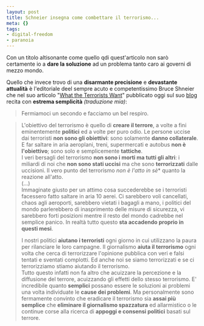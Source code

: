 ```yaml
--- 
layout: post
title: Schneier insegna come combettare il terrorismo...
meta: {}
tags: 
- digital-freedom
- paranoia
---
```

Con un titolo altisonante come quello qdi quest'articolo non sarò certamente io a **dare la soluzione** ad un problema tanto caro ai governi di mezzo mondo.  
  
Quello che invece trovo di una **disarmante precisione** e **devastante attualità** è l'editoriale deel sempre acuto e competentissimo Bruce Shneier che nel suo articolo "[What the Terrorists Want](http://www.schneier.com/blog/archives/2006/08/what_the_terror.html)" pubblicato oggi sul suo [blog](http://www.schneier.com/blog) recita con **estrema semplicità** *(traduzione mia)*:
> Fermiamoci un secondo e facciamo un bel respiro.  
  
> L'obiettivo del terrorismo è quello di **creare il terrore**, a volte a fini eminentemente **politici** ed a volte per puro odio. Le persone uccise dai terroristi **non sono gli obiettivi**: sono solamente **danno collaterale**. E far saltare in aria aeroplani, treni, supermercati e autobus **non è l'obiettivo**; sono solo e semplicemente **tattiche**.  
> I veri bersagli del terrorismo **non sono i morti ma tutti gli altri**: i miliardi di noi che **non sono stati uccisi** ma che sono **terrorizzati** dalle uccisioni. Il vero punto del terrorismo *non è l'atto in sè** quanto la reazione all'atto.  
> (...)  
> Immaginate giusto per un attimo cosa succederebbe se i terroristi facessero fatto saltare in aria 10 aerei. Ci sarebbero voli cancellati, chaos agli aeroporti, sarebbero vietati i bagagli a mano, i politici del mondo parlerebbero di inasprimento delle misure di sicurezza, vi sarebbero forti posizioni mentre il resto del mondo cadrebbe nel semplice panico. In realtà tutto questo **sta accadendo proprio in questi mesi**.  
>   
> I nostri politici **aiutano i terroristi** ogni giorno in cui utilizzano la paura per rilanciare le loro campagne. Il giornalismo **aiuta il terrorismo** ogni volta che cerca di terrorizzare l'opinione pubblica con veri e falsi tentati e sventati complotti. Ed anche noi se siamo terrorizzati e se ci terrorizziamo stiamo aiutando il terrorismo.  
> Tutto questo infatti non fa altro che acuizzare la percezione e la diffusione del terrore, acuizzando gli effetti dello stesso terrorismo.
E' incredibile quanto **semplici** possano essere le soluzioni ai problemi una volta individuate le **cause dei problemi**. Ma personalmente sono fermamente convinto che eradicare il terrorismo sia **assai più semplice** che **eliminare il giornalismo spazzatura** ed allarmistico o le continue corse alla ricerca di **appoggi e consensi politici** basati sul terrore.   
